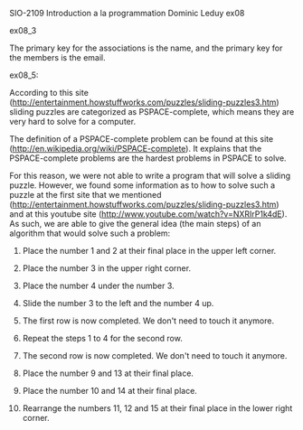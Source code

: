 SIO-2109 Introduction a la programmation
Dominic Leduy
ex08

ex08_3

The primary key for the associations is the name, and the primary key for the members is the email.

ex08_5:

According to this site (http://entertainment.howstuffworks.com/puzzles/sliding-puzzles3.htm) sliding puzzles are categorized
as PSPACE-complete, which means they are very hard to solve for a computer.

The definition of a PSPACE-complete problem can be found at this site (http://en.wikipedia.org/wiki/PSPACE-complete).  It explains
that the PSPACE-complete problems are the hardest problems in PSPACE to solve.

For this reason, we were not able to write a program that will solve a sliding puzzle.  However, we found some information as to how to solve
such a puzzle at the first site that we mentioned (http://entertainment.howstuffworks.com/puzzles/sliding-puzzles3.htm) and at this
youtube site (http://www.youtube.com/watch?v=NXRIrP1k4dE).  As such, we are able to give the general idea (the main steps) of an algorithm 
that would solve such a problem:

1) Place the number 1 and 2 at their final place in the upper left corner.

2) Place the number 3 in the upper right corner.

3) Place the number 4 under the number 3.

4) Slide the number 3 to the left and the number 4 up.

5) The first row is now completed.  We don't need to touch it anymore.

6) Repeat the steps 1 to 4 for the second row.

7) The second row is now completed.  We don't need to touch it anymore.

8) Place the number 9 and 13 at their final place.

9) Place the number 10 and 14 at their final place.

10) Rearrange the numbers 11, 12 and 15 at their final place in the lower right corner.

